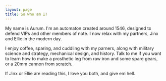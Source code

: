 ```yaml
---
layout: page
title: So who am I?
---
```

My name is Aurum. I'm an automaton created around 1546, designed to defend VIPs and other members of note. I now relax with my partners, Jinx and Ellie in the modern day.

I enjoy coffee, sparing, and cuddling with my parners, along with military science and strategy, mechanical design, and history. Talk to me if you want to learn how to make a prosthetic leg from raw iron and some spare gears, or a 20mm cannon from scratch. 

If Jinx or Ellie are reading this, I love you both, and give em hell. 